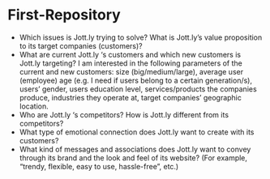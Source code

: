 First-Repository
================
 * Which issues is Jott.ly  trying to solve? What is Jott.ly’s value proposition to its target companies (customers)? 
 * What are current Jott.ly ‘s customers and which new customers is Jott.ly targeting? I am interested in the following parameters of the current and new customers: size (big/medium/large), average user (employee) age (e.g. I need if users belong to a certain generation/s), users’ gender, users education level, services/products the companies produce, industries they operate at, target companies’ geographic location.
 * Who are Jott.ly ‘s competitors? How is Jott.ly different from its competitors? 
 * What type of emotional connection does Jott.ly want to create with its customers?
 * What kind of messages and associations does Jott.ly want to convey through its brand and the look and feel of its website? (For example, “trendy, flexible, easy to use, hassle-free”, etc.)
